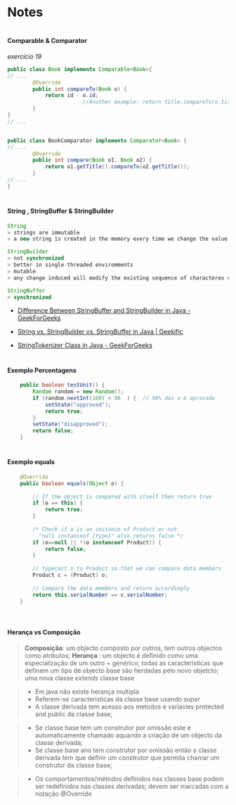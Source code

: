 # Notes 

#







#### Comparable & Comparator 
*exercício 19*

``` java
public class Book implements Comparable<Book>{
// ...
        @Override
        public int compareTo(Book o) {
            return id - o.id;
                        //Another example: return title.compareTo(o.title);
        }
}
// ...
``` 


``` java

public class BookComparator implements Comparator<Book> {
// ...
        @Override
        public int compare(Book o1, Book o2) {
            return o1.getTitle().compareTo(o2.getTitle());
        }
// ...
}
``` 


#

#### String , StringBuffer & StringBuilder 

``` java
String 
> strings are immutable
> a new string is created in the memory every time we change the value of the string

StringBuilder 
> not synchronized 
> better in single-threaded enviromments
> mutable
> any change induced will modify the existing sequence of characteres created in the memory 

StringBuffer
> synchronized 


``` 

 - [ Difference Between StringBuffer and StringBuilder in Java -  GeekForGeeks ](https://www.geeksforgeeks.org/difference-between-stringbuffer-and-stringbuilder-in-java/?ref=rp)

 - [ String vs. StringBuilder vs. StringBuffer in Java  | Geekific  ](https://www.youtube.com/watch?v=_drNcLWgUlE&ab_channel=Geekific)

  - [ StringTokenizer Class in Java  -  GeekForGeeks ]( https://www.geeksforgeeks.org/stringtokenizer-class-in-java/ )

#

#### Exemplo Percentagens 

``` java
    public boolean testUnit() {
        Random random = new Random();
        if (random.nextInt(100) < 90  ) {  // 90% das x é aprovado
            setState("approved");
            return true;
        }
        setState("disapproved");
        return false;
    }

``` 

#

#### Exemplo equals

``` java
    @Override
    public boolean equals(Object o) {
 
        // If the object is compared with itself then return true 
        if (o == this) {
            return true;
        }
 
        /* Check if o is an instance of Product or not
          "null instanceof [type]" also returns false */
        if (o==null || !(o instanceof Product)) {
            return false;
        }
         
        // typecast o to Product so that we can compare data members
        Product c = (Product) o;
         
        // Compare the data members and return accordingly
        return this.serialNumber == c.serialNumber;
    }
  
  ``` 

  #


  #### Herança vs Composição 

  > **Composição**: um objecto composto por outros, tem outros objectos como atributos;
  > **Herança** : um objecto é definido como uma especialização de um outro + genérico; todas as caracteristicas que definem um tipo de objecto base são herdadas pelo novo objetcto; uma nova classe *extends* classe base

  > - Em java não existe herança multipla
  > - Referem-se caracteristicas da classe base usando *super*
  > - A classe derivada tem acesso aos metodos e variavies protected and public da classe base;

  > - Se classe base tem um construtor por omissão este é automaticamente chamado aquando a criação de um objecto da classe derivada;
  > - Se classe base ano tem construtor por omissão então a classe derivada tem que definir um construtor que permita chamar um construtor da classe base;

  > - Os comportamentos/métodos definidos nas classes base podem ser redefinidos nas classes derivadas; devem ser marcadas com a notação @Override 

  
